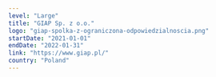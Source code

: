 ```yaml
---
level: "Large"
title: "GIAP Sp. z o.o."
logo: "giap-spolka-z-ograniczona-odpowiedzialnoscia.png"
startDate: "2021-01-01"
endDate: "2022-01-31"
link: "https://www.giap.pl/"
country: "Poland"
---
```


